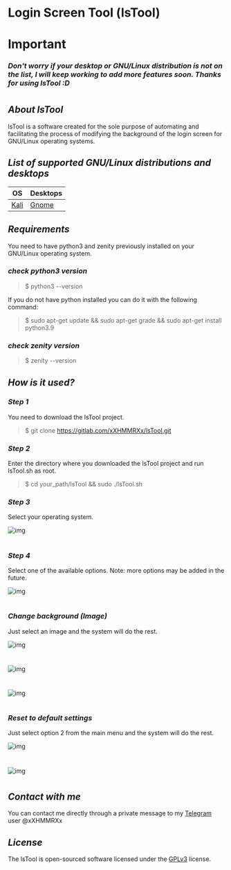 # **Login Screen Tool (lsTool)**

# **Important**

### _**Don't worry if your desktop or GNU/Linux distribution is not on the list, I will keep working to add more features soon. Thanks for using lsTool :D**_

#

## _**About lsTool**_

lsTool is a software created for the sole purpose of automating and facilitating the process of modifying the background of the login screen for GNU/Linux operating systems.

## _**List of supported GNU/Linux distributions and desktops**_

| OS                            | Desktops                        |
| ----------------------------- | ------------------------------- |
| [Kali](https://www.kali.org/) | [Gnome](https://www.gnome.org/) |

## _**Requirements**_

You need to have python3 and zenity previously installed on your GNU/Linux operating system.

### _**check python3 version**_

> $ python3 --version

If you do not have python installed you can do it with the following command:

> $ sudo apt-get update && sudo apt-get grade && sudo apt-get install python3.9

### _**check zenity version**_

> $ zenity --version

## _**How is it used?**_

### _**Step 1**_

You need to download the lsTool project.

> $ git clone https://gitlab.com/xXHMMRXx/lsTool.git

### _**Step 2**_

Enter the directory where you downloaded the lsTool project and run lsTool.sh as root.

> $ cd your_path/lsTool && sudo ./lsTool.sh

### _**Step 3**_

Select your operating system.

![img](src/assets/readme/01.png)

#

### _**Step 4**_

Select one of the available options.
Note: more options may be added in the future.

![img](src/assets/readme/02.png)

#

### _**Change background (Image)**_

Just select an image and the system will do the rest.

![img](src/assets/readme/02.png)

#

![img](src/assets/readme/03.png)

#

![img](src/assets/readme/04.png)

#

### _**Reset to default settings**_

Just select option 2 from the main menu and the system will do the rest.

![img](src/assets/readme/02.png)

#

![img](src/assets/readme/05.png)

#

## _**Contact with me**_

You can contact me directly through a private message to my [Telegram](https://telegram.org/) user @xXHMMRXx

## _**License**_

The lsTool is open-sourced software licensed under the [GPLv3](https://www.gnu.org/licenses/agpl-3.0.html 'GPLv3') license.
